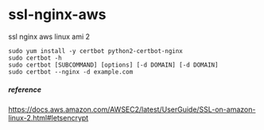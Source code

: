 # ssl-nginx-aws
ssl nginx aws linux ami 2

    sudo yum install -y certbot python2-certbot-nginx
    sudo certbot -h
    sudo certbot [SUBCOMMAND] [options] [-d DOMAIN] [-d DOMAIN]
    sudo certbot --nginx -d example.com
    
 ##### reference
 https://docs.aws.amazon.com/AWSEC2/latest/UserGuide/SSL-on-amazon-linux-2.html#letsencrypt
 
